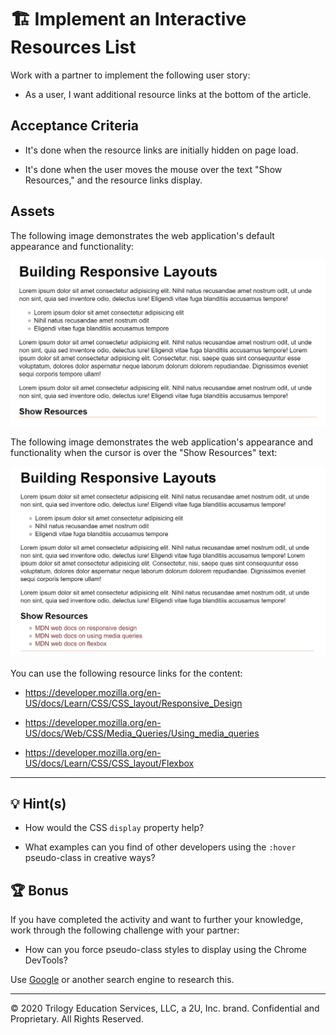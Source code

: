 # 🏗️ Implement an Interactive Resources List

Work with a partner to implement the following user story:

* As a user, I want additional resource links at the bottom of the article.

## Acceptance Criteria

* It's done when the resource links are initially hidden on page load.

* It's done when the user moves the mouse over the text "Show Resources," and the resource links display.

## Assets

The following image demonstrates the web application's default appearance and functionality:

![The text "Show Resources" appears at the bottom of the article](./Images/01-resources-closed.png)

The following image demonstrates the web application's appearance and functionality when the cursor is over the "Show Resources" text:

![Three links to the MDN web docs appear under the text "Show Resources"](./Images/02-resources-open.png)

You can use the following resource links for the content:

  * https://developer.mozilla.org/en-US/docs/Learn/CSS/CSS_layout/Responsive_Design

  * https://developer.mozilla.org/en-US/docs/Web/CSS/Media_Queries/Using_media_queries

  * https://developer.mozilla.org/en-US/docs/Learn/CSS/CSS_layout/Flexbox
  
---

## 💡 Hint(s)

* How would the CSS `display` property help?

* What examples can you find of other developers using the `:hover` pseudo-class in creative ways?

## 🏆 Bonus

If you have completed the activity and want to further your knowledge, work through the following challenge with your partner: 

* How can you force pseudo-class styles to display using the Chrome DevTools?

Use [Google](https://www.google.com) or another search engine to research this.

---
© 2020 Trilogy Education Services, LLC, a 2U, Inc. brand. Confidential and Proprietary. All Rights Reserved.